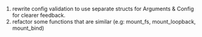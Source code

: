 1. rewrite config validation to use separate structs for Arguments & Config for clearer feedback.
2. refactor some functions that are similar (e.g: mount_fs, mount_loopback, mount_bind)